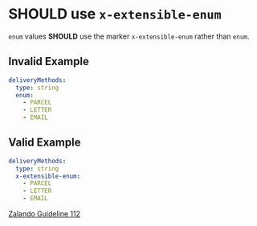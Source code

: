 # **SHOULD** use `x-extensible-enum`

`enum` values **SHOULD** use the marker `x-extensible-enum` rather than `enum`.

## Invalid Example

``` yaml
deliveryMethods:
  type: string
  enum:
    - PARCEL
    - LETTER
    - EMAIL
```

## Valid Example

``` yaml
deliveryMethods:
  type: string
  x-extensible-enum:
    - PARCEL
    - LETTER
    - EMAIL
```

[Zalando Guideline 112](https://opensource.zalando.com/restful-api-guidelines/#112)
